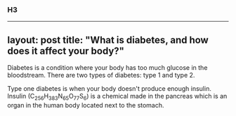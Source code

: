 ### H3

---
layout: post
title: "What is diabetes, and how does it affect your body?"
---

<p>Diabetes is a condition where your body has too much glucose in the bloodstream. There are two types of diabetes: type 1 and type 2.
</p>

<p>Type one diabetes is when your body doesn't produce enough insulin. Insulin (C<sub>256</sub>H<sub>383</sub>N<sub>65</sub>O<sub>77</sub>S<sub>6</sub>) is a chemical made in the pancreas which is an organ in the human body located next to the stomach.</p>
